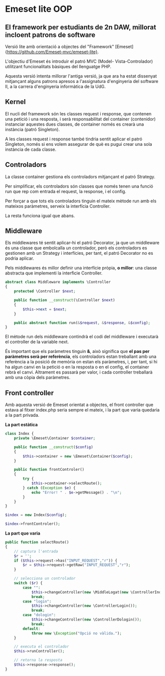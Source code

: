 # Emeset lite OOP

## El framework per estudiants de 2n DAW, millorat incloent patrons de software

Versió lite amb orientació a objectes del "Framework" [Emeset]{https://github.com/Emeset-mvc/emeset-lite}.

L'objectiu d'Emeset és introduir el patró MVC (Model- Vista-Controlador) utilitzant funcionalitats bàsiques del llenguatge PHP.

Aquesta versió intenta millorar l'antiga versió, ja que ara ha estat dissenyat mitjançant alguns patrons apresos a l'assignatura d'enginyeria del software II, a la carrera d'enginyeria informàtica de la UdG.

## Kernel

El nucli del framework són les classes request i response, que contenen una petició i una resposta, i serà responsabilitat del container (contenidor) instanciar aquestes dues classes, de container només es crearà una instància (patró Singleton).

A les classes request i response també tindria sentit aplicar el patró Singleton, només si ens volem assegurar de què es pugui crear una sola instància de cada classe.

## Controladors

La classe container gestiona els controladors mitjançant el patró Strategy.

Per simplificar, els controladors són classes que només tenen una funció run que rep com entrada el request, la response, i el config.

Per forçar a que tots els controladors tinguin el mateix mètode run amb els mateixos paràmetres, serveix la interfícia Controller.

La resta funciona igual que abans.

## Middleware

Els middlewares té sentit aplicar-hi el patró Decorator, ja que un middleware és una classe que embolcalla un controlador, però els controladors es gestionen amb un Strategy i interfícies, per tant, el patró Decorator no es podria aplicar.

Pels middlewares és millor definir una interfície pròpia, **o millor**: una classe abstracta que implementi la interfìcie Controller.

```php
abstract class Middleware implements \Controller
{
    protected \Controller $next;

    public function __construct(\Controller $next)
    {
        $this->next = $next;
    }

    public abstract function run(&$request, &$response, &$config);
}
```

El mètode run dels middleware contindrà el codi del middleware i executarà el controller de la variable next.

És important que els paràmetres tinguin **&**, això significa que **el pas per paràmetres serà per referència**, els controladors estan treballant amb una referència a la posició de memòria on estan els paràmetres, i, per tant, si hi ha algun canvi en la petició o en la resposta o en el config, el container rebrà el canvi. Altrament es passarà per valor, i cada controller treballarà amb una còpia dels paràmetres.

## Front controller

Amb aquesta versió de Emeset orientat a objectes, el front controller que estava al fitxer index.php seria sempre el mateix, i la part que varia quedaria a la part privada.

**La part estàtica**

```php
class Index {
    private \Emeset\Container $container;

    public function __construct($config)
    {
        $this->container = new \Emeset\Container($config);
    }

    public function frontControler()
    {
        try {
            $this->container->selectRoute();
        } catch (Exception $e) {
            echo "Error! " . $e->getMessage() . "\n";
        }
    }
}

$index = new Index($config);

$index->frontControler();
```

**La part que varia**

```php
public function selectRoute()
{
    // captura l'entrada
    $r = '';
    if ($this->request->has("INPUT_REQUEST","r")) {
        $r = $this->request->getRaw("INPUT_REQUEST","r");
    }

    // selecciona un controlador
    switch ($r) {
        case "":
            $this->changeController(new \MiddleLogat(new \ControllerIndex()));
            break;
        case "login":
            $this->changeController(new \ControllerLogin());
            break;
        case "dologin":
            $this->changeController(new \ControllerDologin());
            break;
        default:
            throw new \Exception("Opció no vàlida.");
    }

    // executa el controlador
    $this->runController();

    // retorna la resposta
    $this->response->response();
}
```
